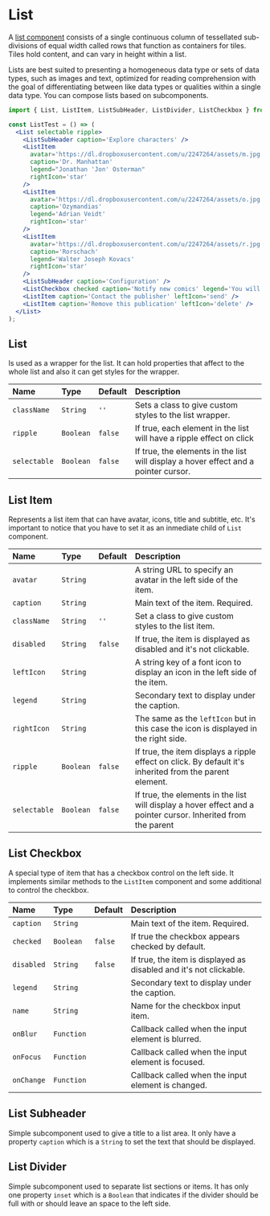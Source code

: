 # List

A [list component](https://www.google.com/design/spec/components/lists.html) consists of a single continuous column of tessellated sub-divisions of equal width called rows that function as containers for tiles. Tiles hold content, and can vary in height within a list. 

Lists are best suited to presenting a homogeneous data type or sets of data types, such as images and text, optimized for reading comprehension with the goal of differentiating between like data types or qualities within a single data type. You can compose lists based on subcomponents.

<!-- example -->
```jsx
import { List, ListItem, ListSubHeader, ListDivider, ListCheckbox } from 'react-toobox';

const ListTest = () => (
  <List selectable ripple>
    <ListSubHeader caption='Explore characters' />
    <ListItem
      avatar='https://dl.dropboxusercontent.com/u/2247264/assets/m.jpg'
      caption='Dr. Manhattan'
      legend="Jonathan 'Jon' Osterman"
      rightIcon='star'
    />
    <ListItem
      avatar='https://dl.dropboxusercontent.com/u/2247264/assets/o.jpg'
      caption='Ozymandias'
      legend='Adrian Veidt'
      rightIcon='star'
    />
    <ListItem
      avatar='https://dl.dropboxusercontent.com/u/2247264/assets/r.jpg'
      caption='Rorschach'
      legend='Walter Joseph Kovacs'
      rightIcon='star'
    />
    <ListSubHeader caption='Configuration' />
    <ListCheckbox checked caption='Notify new comics' legend='You will receive a notification when a new one is published' />
    <ListItem caption='Contact the publisher' leftIcon='send' />
    <ListItem caption='Remove this publication' leftIcon='delete' />
  </List>
);
```

## List

Is used as a wrapper for the list. It can hold properties that affect to the whole list and also it can get styles for the wrapper.

| Name          | Type        | Default    | Description|
|:-----|:-----|:-----|:-----|
| `className`   | `String`    |  `''`      | Sets a class to give custom styles to the list wrapper.| 
| `ripple`      | `Boolean`   | `false`    | If true, each element in the list will have a ripple effect on click | 
| `selectable`  | `Boolean`   | `false`    | If true, the elements in the list will display a hover effect and a pointer cursor. |

## List Item

Represents a list item that can have avatar, icons, title and subtitle, etc. It's important to notice that you have to set it as an inmediate child of `List` component.

| Name              | Type          | Default         | Description|
|:-----|:-----|:-----|:-----|
| `avatar`   | `String`    |        | A string URL to specify an avatar in the left side of the item.| 
| `caption`   | `String`    |       | Main text of the item. Required.| 
| `className`   | `String`    |  `''`    | Set a class to give custom styles to the list item.| 
| `disabled`   | `String`    |  `false`    | If true, the item is displayed as disabled and it's not clickable.| 
| `leftIcon`    | `String`       |    | A string key of a font icon to display an icon in the left side of the item. |
| `legend`   | `String`      |       | Secondary text to display under the caption.|
| `rightIcon`  | `String`      |       | The same as the `leftIcon` but in this case the icon is displayed in the right side.|
| `ripple` | `Boolean`      |   `false`  | If true, the item displays a ripple effect on click. By default it's inherited from the parent element.|
| `selectable` | `Boolean`      |   `false`    | If true, the elements in the list will display a hover effect and a pointer cursor. Inherited from the parent |

## List Checkbox

A special type of item that has a checkbox control on the left side. It implements similar methods to the `ListItem` component and some additional to control the checkbox.

| Name              | Type          | Default         | Description|
|:-----|:-----|:-----|:-----|
| `caption`   | `String`    |       | Main text of the item. Required.| 
| `checked`   | `Boolean`    |  `false`    | If true the checkbox appears checked by default.| 
| `disabled`   | `String`    |  `false`    | If true, the item is displayed as disabled and it's not clickable.| 
| `legend`   | `String`      |       | Secondary text to display under the caption.|
| `name`  | `String`      |       | Name for the checkbox input item.|
| `onBlur` | `Function`      |    | Callback called when the input element is blurred.|
| `onFocus` | `Function`      |    | Callback called when the input element is focused.|
| `onChange` | `Function`      |    | Callback called when the input element is changed.|

## List Subheader

Simple subcomponent used to give a title to a list area. It only have a property `caption` which is a `String` to set the text that should be displayed.

## List Divider

Simple subcomponent used to separate list sections or items. It has only one property `inset` which is a `Boolean` that indicates if the divider should be full with or should leave an space to the left side.

